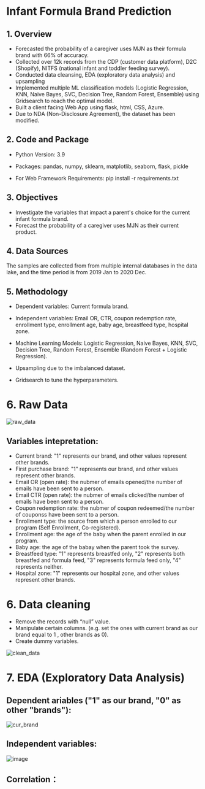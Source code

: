 # Infant Formula Brand Prediction

## 1. Overview

* Forecasted the probability of a caregiver uses MJN as their formula brand with 66% of accuracy.
* Collected over 12k records from the CDP (customer data platform), D2C (Shopify), NITFS (national infant and toddler feeding survey).
* Conducted data cleansing, EDA (exploratory data analysis) and upsampling
* Implemented multiple ML classification models (Logistic Regression, KNN, Naive Bayes, SVC, Decision Tree, Random Forest, Ensemble) using Gridsearch to reach the optimal model.
* Built a client facing Web App using flask, html, CSS, Azure.
* Due to NDA (Non-Disclosure Agreement), the dataset has been modified.

## 2. Code and Package

* Python Version: 3.9

* Packages: pandas, numpy, sklearn, matplotlib, seaborn, flask, pickle

* For Web Framework Requirements: pip install -r requirements.txt


## 3. Objectives

* Investigate the variables that impact a parent's choice for the current infant formula brand.
* Forecast the probability of a caregiver uses MJN as their current product.


## 4. Data Sources

The samples are collected from from multiple internal databases in the data lake, and the time period is from 2019 Jan to 2020 Dec. 


## 5. Methodology

* Dependent variables: Current formula brand.

* Independent variables: Email OR, CTR, coupon redemption rate, enrollment type, enrollment age, baby age, breastfeed type, hospital zone.​

* Machine Learning Models: Logistic Regression, Naive Bayes, KNN, SVC, Decision Tree, Random Forest, Ensemble (Random Forest + Logistic Regression).​

* Upsampling due to the imbalanced dataset.

* Gridsearch to tune the hyperparameters.

# 6. Raw Data

![raw_data](https://user-images.githubusercontent.com/64850893/147840808-e3cf9b32-9c7b-467d-b92f-c51befe52e16.jpg)

## Variables intepretation:
* Current brand: "1" represents our brand, and other values represent other brands.
* First purchase brand: "1" represents our brand, and other values represent other brands.
* Email OR (open rate): the nubmer of emails opened/the number of emails have been sent to a person.
* Email CTR (open rate): the nubmer of emails clicked/the number of emails have been sent to a person.
* Coupon redemption rate: the nubmer of coupon redeemed/the number of couponss have been sent to a person.
* Enrollment type: the source from which a person enrolled to our program (Self Enrollment, Co-registered).
* Enrollment age: the age of the baby when the parent enrolled in our program.
* Baby age: the age of the babay when the parent took the survey.
* Breastfeed type: "1" represents breastfed only, "2" represents both breastfed and formula feed, "3" represents formula feed only, "4" represents neither.
* Hospital zone: "1" represents our hospital zone, and other values represent other brands.

# 6. Data cleaning

* Remove the records with “null” value.
* Manipulate certain columns. (e.g. set the ones with current brand as our brand equal to 1 , other brands as 0).
* Create dummy variables.

![clean_data](https://user-images.githubusercontent.com/64850893/147840830-134fc343-7ef1-4eaa-b1b9-8fdf3a8a3fa0.jpg)

# 7. EDA (Exploratory Data Analysis)

## Dependent ariables ("1" as our brand, "0" as other "brands"):

![cur_brand](https://user-images.githubusercontent.com/64850893/147840864-802346af-d44d-4e92-a456-d4b84aee028b.jpg)

## Independent variables:

![image](https://user-images.githubusercontent.com/64850893/135923401-28312897-4d1b-4d9f-a87e-a16c4894236d.png)

## Correlation：


